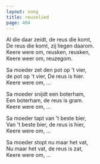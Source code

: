```yaml
---
layout: song
title: reuzelied
page: 404
---
```


Al die daar zeidt, de reus die komt,  
De reus die komt, zij liegen daarom.  
Keere were om, reusken, reusken,  
Keere weer om, reuzegom.  

Sa moeder zet den pot op 't vier,  
de pot op 't vier, De reus is hier.  
Keere were om, ...  

Sa moeder snijdt een boterham,  
Een boterham, de reus is gram.  
Keere were om, ...  

Sa moeder tapt van 't beste bier,  
Van 't beste bier, de reus is hier,  
Keere were om, ...  

Sa moeder stopt nu maar het vat,  
Nu maar het vat, de reus is zat,  
Keere were om, ...  
